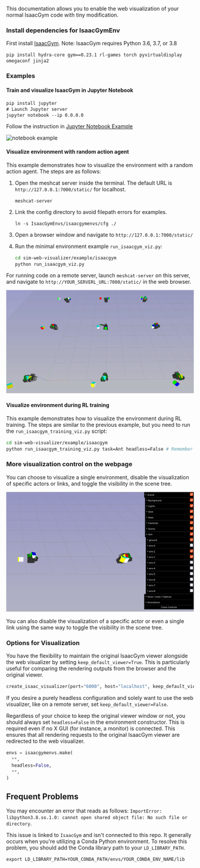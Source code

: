 This documentation allows you to enable the web visualization of your normal IsaacGym code with tiny modification.

### Install dependencies for IsaacGymEnv

First install [IsaacGym](https://developer.nvidia.com/isaac-gym). Note: IsaacGym requires Python 3.6, 3.7, or 3.8


```shell
pip install hydra-core gym==0.23.1 rl-games torch pyvirtualdisplay omegaconf jinja2
```

### Examples

#### Train and visualize IsaacGym in Jupyter Notebook

```shell
pip install jupyter
# Launch Jupyter server
jupyter notebook --ip 0.0.0.0

```

Follow the instruction in [Jupyter Notebook Example](./train_isaacgym_remote_server.ipynb)

![notebook example](docs/notebook.gif)

#### Visualize environment with random action agent

This example demonstrates how to visualize the environment with a random action agent. The steps are as follows:

1. Open the meshcat server inside the terminal. The default URL is `http://127.0.0.1:7000/static/` for localhost.
   ```shell
   meshcat-server
   ```

2. Link the config directory to avoid filepath errors for examples.
   ```shell
   ln -s IsaacGymEnvs/isaacgymenvs/cfg ./
   ```

3. Open a browser window and navigate to `http://127.0.0.1:7000/static/`

4. Run the minimal environment example `run_isaacgym_viz.py`:
   ```bash
   cd sim-web-visualizer/example/isaacgym
   python run_isaacgym_viz.py
   ```

For running code on a remote server, launch `meshcat-server` on this server,
and navigate to `http://YOUR_SERVERL_URL:7000/static/` in the web browser.

![example](docs/run_isaacgym_viz.gif)

#### Visualize environment during RL training

This example demonstrates how to visualize the environment during RL training. The steps are similar to the previous
example, but you need to run the `run_isaacgym_training_viz.py` script:

   ```bash
   cd sim-web-visualizer/example/isaacgym
   python run_isaacgym_training_viz.py task=Ant headless=False # Remember to set headless=False to render on web
   ```

### More visualization control on the webpage

You can choose to visualize a single environment, disable the visualization of specific actors or links,
and toggle the visibility in the scene tree.

![scene toggle](docs/toggle_scene.png)

You can also disable the visualization of a specific actor or even a single link using the same way to toggle the
visibility in the scene tree.

### Options for Visualization

You have the flexibility to maintain the original IsaacGym viewer alongside the web visualizer by
setting `keep_default_viewer=True`.
This is particularly useful for comparing the rendering outputs from the browser and the original viewer.

```python
create_isaac_visualizer(port="6000", host="localhost", keep_default_viewer=True)
```

If you desire a purely headless configuration and solely want to use the web visualizer, like on a remote server,
set `keep_default_viewer=False`.

Regardless of your choice to keep the original viewer window or not, you should always set `headless=False` in the
environment constructor. This is required even if no X GUI (for instance, a monitor) is connected. This ensures that all
rendering requests to the original IsaacGym viewer are redirected to the web visualizer.

```python
envs = isaacgymenvs.make(
  **,
  headless=False,
  **,
)
```

## Frequent Problems

You may encounter an error that reads as
follows: `ImportError: libpython3.8.so.1.0: cannot open shared object file: No such file or directory`.

This issue is linked to `IsaacGym` and isn't connected to this repo. It generally occurs when you're utilizing a
Conda Python environment. To resolve this problem, you should add the Conda library path to your `LD_LIBRARY_PATH`.

```shell
export LD_LIBRARY_PATH=YOUR_CONDA_PATH/envs/YOUR_CONDA_ENV_NAME/lib
```






